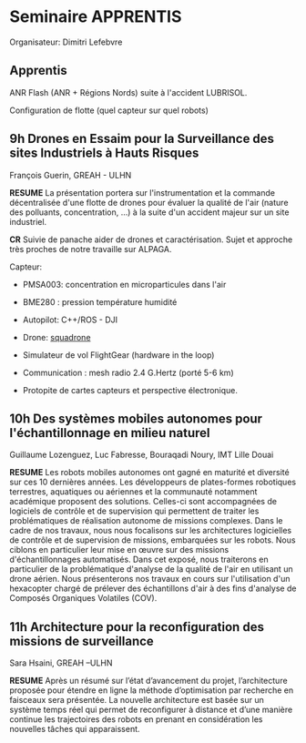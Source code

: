 # Seminaire APPRENTIS

Organisateur: Dimitri Lefebvre

## Apprentis

ANR Flash (ANR + Régions Nords) suite à l'accident LUBRISOL.

Configuration de flotte (quel capteur sur quel robots)

## 9h Drones en Essaim pour la Surveillance des sites Industriels à Hauts Risques

François Guerin, GREAH - ULHN

**RESUME** La présentation portera sur l'instrumentation et la commande décentralisée d'une flotte de drones
pour évaluer la qualité de l'air (nature des polluants, concentration, ...) à la suite d'un accident majeur
sur un site industriel.

**CR** Suivie de panache aider de drones et caractérisation. Sujet et approche très proches de notre travaille sur ALPAGA.

Capteur:

- PMSA003: concentration en microparticules dans l'air
- BME280 : pression température humidité

- Autopilot: C++/ROS - DJI
- Drone: [squadrone](https://squadrone-system.com) 
- Simulateur de vol FlightGear (hardware in the loop)

- Communication : mesh radio 2.4 G.Hertz (porté 5-6 km)

- Protopite de cartes capteurs et perspective électronique.


## 10h Des systèmes mobiles autonomes pour l'échantillonnage en milieu naturel

Guillaume Lozenguez, Luc Fabresse, Bouraqadi Noury, IMT Lille Douai


**RESUME** Les robots mobiles autonomes ont gagné en maturité et diversité sur ces 10 dernières années. Les
développeurs de plates-formes robotiques terrestres, aquatiques ou aériennes et la communauté
notamment académique proposent des solutions. Celles-ci sont accompagnées de logiciels de contrôle
et de supervision qui permettent de traiter les problématiques de réalisation autonome de missions
complexes.
Dans le cadre de nos travaux, nous nous focalisons sur les architectures logicielles de contrôle et de
supervision de missions, embarquées sur les robots. Nous ciblons en particulier leur mise en œuvre
sur des missions d'échantillonnages automatisés. Dans cet exposé, nous traiterons en particulier de la
problématique d'analyse de la qualité de l'air en utilisant un drone aérien. Nous présenterons nos
travaux en cours sur l'utilisation d'un hexacopter chargé de prélever des échantillons d'air à des fins
d'analyse de Composés Organiques Volatiles (COV).



## 11h Architecture pour la reconfiguration des missions de surveillance

Sara Hsaini, GREAH –ULHN


**RESUME** Après un résumé sur l’état d’avancement du projet, l’architecture proposée pour étendre en ligne la
méthode d’optimisation par recherche en faisceaux sera présentée. La nouvelle architecture est basée
sur un système temps réel qui permet de reconfigurer à distance et d’une manière continue les
trajectoires des robots en prenant en considération les nouvelles tâches qui apparaissent.